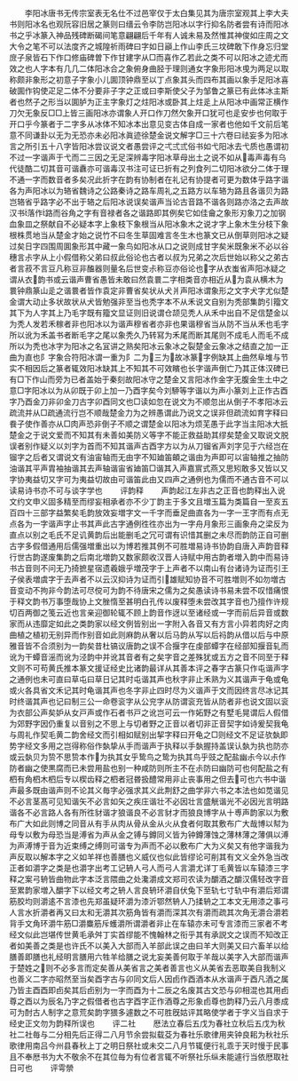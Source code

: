 <!-- { "loadSidebar": true } -->
　　李阳冰唐书无传宗室表无名仕不过邑宰仅于太白集见其为唐宗室观其上李大夫书则阳冰名也观阮容旧居之篆则曰缙云令李防岂阳冰以字行抑名防者尝有诗而阳冰书之乎冰篆入神品残碑断碣间笔意翩翩后千年有人诚未易及然惟其神俊如庄周之文大令之笔不可以法度齐之城隍祈雨碑曰字如日巓上作山李氏三坟碑敢下作身忘归堂庻子泉皆石下作口修庙碑曽下作甘建字从□而喜作乙若此之类不可以阳冰之迹尤而效之也人字本有几几二体阳冰合之象俯身曲胫于理则通女字象形阳冰曵为两足以取称颇非象形之初意子字象小儿圎顶钟鼎至以丁点象其头而四布其画以象手足阳冰喜破圎作钩使疋足二体不分要非子字之正或曰李斯使父子为邹鲁之篆已有此体冰主斯者也然子之形当以圎胪为正主字象灯之炷阳冰或卧其上炷辵上从阳冰中画常正横作刀欠无象反□□上皆三画阳冰亦谓象人开口作刀然欠象开口犹可也辵安步也何取于开口乎今篆者于二字多从冰体不知冰本出意见变古体自成一家者也他如千文前后笔意不同谦卦以无为无恐亦未必阳冰眞迹徐楚金说文解字□三十六卷曰祛妄多为阳冰言之所引五十八字皆阳冰尝议说文者愚尝评之弌弍弎俗书如弋阳冰去弋质也愚谓初不过一字谐声于弋而二三因之无足深辨毒字阳冰草母出土之说不如从毒声毒有乌代徒酷二切其音可谐纛亦可谐毒汉书注可证已折有之列食列二切阳冰欲分二体于理不通一字而数音者多矣况此折字在韵有协制者在礼记有协提者可更为数体乎路字谐各为声阳冰以为辂省魏诗之公路秦诗之路车周礼之五路方以车辂为路且各谐贝为路岂辂省乎路字必不出于辂之后阳冰说误矣谐声当论古音路不谐各则路亦洛之去声故汉书落作路而谷角之字有音禄者各之谐路即其例矣它如佳龠之象形刃象刀之加钢血象皿之祭献自不必疑本字上象枝下象根当从阳冰象木之说才字上象木生分枝下象根株贯地当从楚金才始之说竹不曰冬生草固难言冬生木也篆文已从倒草则阳冰之疑过矣日字四围周圎象形其中藏一象鸟如阳冰从口之说则成甘字矣米既象米不必以谷穗言尗字从上小假借称父弟曰叔此俗论也古者以叔为兄弟之次后世始以称父之弟古者言菽不言豆凡称豆非醢器则量名后世变尗称豆亦俗论也字从衣蚩省声阳冰疑之谓从衣韵书或云谐声曹省愚皆未敢曰然袁睘二字相类音亦相近从为袁从横木为睘钟鼎篆山辵之谐睘者皆作袁定非曹省矣状从犬爿声阳冰谓象形之文字犬字尤似楚金谓大动止多状故状从犬皆勉强非至当也秃字本不从禾说文自别为秃部集韵引籀文其下为人字其上乃毛字既有籀文显证则旧说谓仓颉见秃人从禾中出自不足信楚金以为秃人发若禾稼者非也阳冰以为谐声穆省者亦非也果谐穆省当从防不当从禾也毛字所以讹为禾盖书者断毛字之尾以象秃久乃转冩为禾尾而断其尾则不成毛人而毛不成所以为秃也冰字为阳冰之名冝讲之熟矣阳冰云象冰之裂楚金云象冰之结直之加一正曲为直也阝字象合符阳冰谓一重为阝二为三为故冰篆字例缺其上曲然阜堆与节实不相因后之篆者辄效阳冰缺其上不知其不可效矉也长字谐声倒亡乃其正体汉碑已有□下作山而旁为已者盖始于秦刻故阳冰守之楚金又言阳冰作金字无腹金生土中之意□字阳冰以为从卯既于卯上加一乃酉字矣今刘駵等字谐以为声小篆刘上正作古酉字乃酉金刀非卯金刀古字卯酉同文也□读如忽在说文为不顺忽出从倒子不孝阳冰云疏流并从□疏通流行岂不顺哉楚金力为之辨愚谓此乃说文之误非但疏流如育字释曰飬子使作善亦从□肉声恐非倒子不顺之谓楚金以阳冰为烦芜愚于此字当主阳冰大扺楚金之于说文爱而不知其有未善如美防义等字不能正救益助其缪矣楚金又取说文脱误者别作疑义以刘字为首而不知其谐声古酉字方以为从刀镏省声刘字见于六经岂在镏字之后者又谓说文有油宙轴而无由字不知廸笛頔之谐由为声即可以宙轴推之抽防油谐其平声胄袖抽谐其去声轴谐宙省廸笛□谐其入声嘉賔式燕又思矧敢多又皆以又字协夷益切又字可为夷益切故由可谐笛此由又四声之通例也为儒而不通古音不可以读易诗书亦不可与谈字学也
　　评韵释
　　声韵起江左非古之正音也韵释出入说文约文申义固多精至而缪妄相承者亦不少丁韵主于多文且増玉篇为类篇自一至亥五百四十三部字益繁矣毛韵放效妄増字文一千字而垂足曲直各为一字一王字而有点无点各为一字谐声字止书其声此古字通例徃徃亦出为一字舟月象形三画象舟之梁反为直点以别之毛氏不足讥黄韵后出能删毛之冗可谓有识惜其删之未尽而韵防正自可删古字多假借通用后儒强増重出以为博若推其例不可胜増易诗书协韵自唐入声韵音释行世古韵遂废集韵之后南北増韵又数家颇收汉晋人诗赋中用古韵者増入韵中而易诗书古音则不问无乃掎摭星宿遗羲娥乎増茂字于上声者不以南山有台诸诗为证而引王子侯表増虞字于去声者不以云汉抑诗为证而引雄赋知协音不可胜増则不如勿増古音变动不拘非今韵法可尽傥可为韵不待唐宋之儒为之矣愚读诗书易未尝不叹惜痛恨于释文韵书万事堕哉协上文脞惰至甚明白孔传以废释堕未尝改其字音也乃擅作许规切百两御之笺云近也言亲迎御轮辄不顾上韵音作迓以至诸经或一字而前后异音或数家而从违靡定如此之类韵家以经文例皆别出一字附入各音又有方言小异若肉好之肉曲植之植初无别异而作别音如此则麻韵从奢以后马韵从写以后祃韵从借以后与中原雅音皆不合须别为一韵矣昔杜镐议唐韵之误不合揠字在虔部蟫字在经部知揠音轧而讹为干蟫音滛而讹为泾韵中并讹其音者有之矣字音之差殊犹或五方之音不同至于释文则不可苟黄氏推本篆文援证经史比诸韵最详从其善本评之春字古篆只作屯谐声字之通例也未可直曰草屯曰草日记其时屯谐其声也秋字非止禾熟为义其谐声于龟或龟或火各具省文禾记其时龟谐其声也冬字非止四时尽为义谐声于文而因终言尽冰记其时终谐其声也记曰制三公一命卷衮字从公兖字从防谓衮充皆从防者非也说文固以衮为衣部公声矣妒从女戸声或作石者书戸之讹岂可云一作妬野之有墅毛晃谓后人假借为郊野字因仍重复以音别之不思上与切者野之正音以者切非正音契字如诗爰契我龟与周礼作契毛黄二韵舍经文而引相如赋别出挈字释曰开龟之□则经文不足证欤埶即势字经文多用之岂得称俗作埶挚从手而谐声于执释以手埶握持盖误认埶为执也防亦或云埶贝为贽不思贽本作为执其女乎鸷鸟之鸷为执其鸟乎豉之配盐幽尗今以尗作防者幽之使黒腐而已未尝用盐也别一种咸防则所主不在尗防曰幽防可也何配盐之有柶有角柶木柶后专以楔齿释之柶者冠昬扱醴常用非止丧事用之但去可也六书中谐声最多既由谐声则不论其义毎字必强求其义此荆舒之曲学非六书之本法也如苋谐见不必言茎髙可见知谐矢不必言如矢之疾庄谐壮不必因壮言盛觥谐光不必因光言明路谐各不必言路人各有所徃豺谐才狼谐良不必言豺才而狼良博字从十尃声韵家以为敷布广大如此则博之同音从有手从肉从骨从金从火从食者何取其敷布广大哉博以幇为母专以敷为母恐当是溥省为声从金之镈与鐏同义皆为钟鐏薄蚀之薄林薄之薄俱以溥为声溥博于音为近束缚之缚则可谐专为声而不必以敷布广大为义矣又有他字谐我为声反取以解本字之义如羊祥也善膳也义威仪也似此皆缪论可削其有文义全外急当改正者如灂字之类是也灂字出考工记辀人弓人而弓人言灂尤详丁毛黄皆以车辕漆三字释之案弓辀皆曲物此字本泛言隈曲之处瀺灂成文郑司农读为釂酒之釂汉儒轻改字音至累韵家増入釂字下以经文考之辀人言良辀环灂自伏兔下至轨七寸轨中有灂后郑谓筋胶均则灂逺不言漆也先郑虽疑环灂为漆沂鄂然辀人乃揉辀之工本文无用漆之事弓人言水折灂者再又曰太和无灂其次筋角皆有灂而深其次有灂而疏其次角无灂合灂若背手文角环灂牛筋□灂麋筋斥蠖灂所谓灂者非止在车辕亦未可专言漆而三家者不考经文似此岂堪传世黄毛承舛丁实首缪能不愧翰林之衔乎其有承説文之误而不知改正者如美善之类是也许氏不以美入大部而入羊部此误之由曰羊大则美又曰六畜羊以给膳善即膳也礼经明言膳用六牲羊给膳之说尢妄美善何取于羊哉以美字入大部而谐声于楚姓之则不必多言而定矣善从美省言之美者善言也义从美省去恶取美自我制义也善义二字亦昭然至当矣酉字古与卯同文后人因卣作酉酒本从水谐声于酉凡酒之属乃皆主酉酉即卣矣其后卣别为一字而酉为十二辰之名废其古文恐与卯相混也其用卣尊之酉以为辰名乃字之假借者也古字酉字正作酒尊之形象卣尊也韵释乃云八月黍成可为酎古人制字之意荒矣韵字猥多遽数之不可胜旣姑评其略使学者于字义当自求于经史正文勿为韵释所误也
　　评二社
　　厯法立春后五戊为春社立秋后五戊为秋社二社毎与二分相先后正得二八月节余尝拟载芟为春社乐歌律用夹钟良耜为秋社乐歌律用南吕今州县春秋上丁之明日祭社或未交二八月节辄便行礼乖于天时慢于民事且不奉厯书为大不敬余不在其位毎为有位者言辄不听祭社乐纵未能遽行当依厯取社日可也
　　评雩禜
